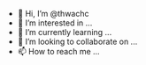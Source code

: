 - 👋 Hi, I’m @thwachc
- 👀 I’m interested in ...
- 🌱 I’m currently learning ...
- 💞️ I’m looking to collaborate on ...
- 📫 How to reach me ...

<!---
thwachc/thwachc is a ✨ special ✨ repository because its `README.md` (this file) appears on your GitHub profile.
You can click the Preview link to take a look at your changes.
--->
